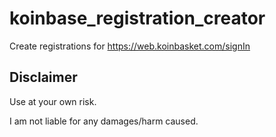 # koinbase_registration_creator

Create registrations for https://web.koinbasket.com/signIn

## Disclaimer

Use at your own risk.

I am not liable for any damages/harm caused.
